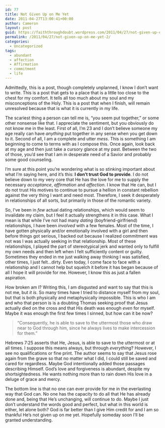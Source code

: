 ```yaml
---
id: 77
title: Not Given Up on Me Yet
date: 2011-04-27T13:00:41+00:00
author: Cameron
layout: post
guid: https://faiththroughdoubt.wordpress.com/2011/04/27/not-given-up-on-me-yet/
permalink: /2011/04/27/not-given-up-on-me-yet-2/
categories:
  - Uncategorized
tags:
  - abundant
  - affection
  - Affirmation
  - commitment
  - life
---
```

Admittedly, this is a post, though completely unplanned, I know I don’t want to write. This is a post that gets to a place that is a little too close to the chest for my comfort. It tells all too much about my soul and my misconceptions of the Holy. This is a post that when I finish, will remain unresolved because that is what it is currently in my life.

The scariest thing a person can tell me is, “you seem put together,” or some other nonsense like that. I appreciate the sentiment, but you obviously do not know me in the least. First of all, I’m 23 and I don’t believe someone my age really can have _anything_ put together in any sense when you get down to it. Second of all, I am a complete and utter _mess_. This is something I am beginning to come to terms with as I compose this. Once again, look back at my age and then just take a cursory glance at my past. Between the two of those, you’d see that I am in desperate need of a Savior and probably some good counseling.

I’m sure at this point you’re wondering what is so stinking important about what I’m saying here, and it’s this: **I don’t trust God to provide**. I do not believe down to my very core that He has the love for me to supply the necessary _acceptance_, _affirmation_ and _affection_. I know that He can, but I do not trust His motives to continue to pursue a hellion in constant rebellion against the very thing I want and need most. Therefore, I seek it desperately in relationships of all sorts, but primarily in those of the romantic variety.

So, I’ve been in _few_ actual dating relationships, which would seem to invalidate my claim, but I feel it actually strengthens it in this case. What I mean is that while I’ve not had many _dating_ (boyfriend-girlfriend) relationships, I have been _involved_ with a few females. Most of the time, I have gotten physically and/or emotionally involved with a girl and then before things got serious, I backed out because I realized commitment was not was I was actually seeking in that relationship. Most of these relationships, I played the part of stereotypical jerk and wanted only to fulfill my own needs and then left when I felt sufficiently content or guilty. Sometimes they ended in me just walking away thinking I was satisfied, other times, I just felt…dirty. Even today, I come face to face with a relationship and I cannot help but squelch it before it has began because of all I hope it will provide for me. However, I know this as just a fallen aspiration.

How broken am I? Writing this, I am disgusted and want to say that this is not me, but _it is_. So many times have I tried to distance myself from my soul, but that is both physically and metaphysically impossible. This is who I am and who that person is is a doubting Thomas seeking proof that Jesus actually died on the cross and that His death was enough _even_ for myself. Maybe it was enough the first few times I sinned, but how can it be now?

> “Consequently, he is able to save to the uttermost those who draw near to God through him, since he always lives to make intercession for them.”

Hebrews 7:25 asserts that He, Jesus, is able to save to the uttermost or at all times. I suppose this means always, but through _everything_? However, I see no qualifications or fine print. The author seems to say that Jesus rose again from the grave so that no matter what I did, I could still be saved and cared for regardless. Maybe God intentionally added those passages describing Himself. God’s love and forgiveness is abundant, despite my shortsightedness. He wants nothing more than to rain down His love in a deluge of grace and mercy.

The bottom line is that no one can ever provide for me in the everlasting way that God can. No one has the capacity to do all that He has already done and, being that He’s unchanging, will continue to do. Maybe I just don’t understand the words good and perfect, but what in this world is either, let alone both? God is far better than I give Him credit for and I am so thankful He’s not given up on me yet. Hopefully someday soon I’ll be granted understanding.